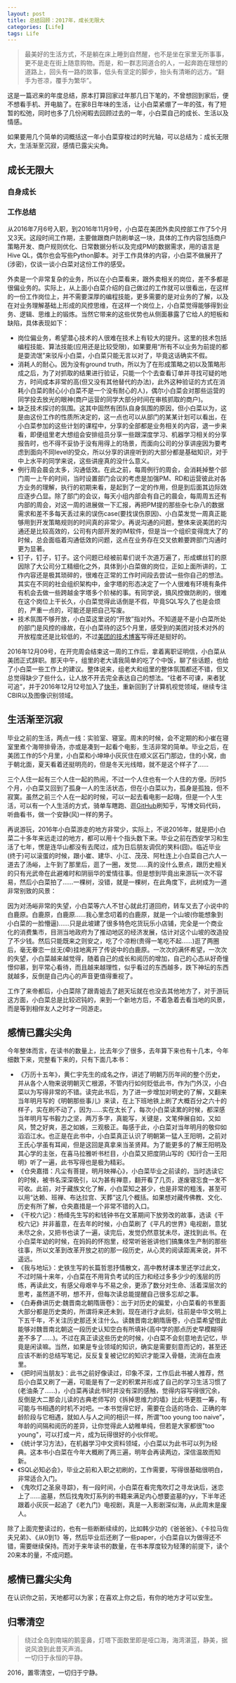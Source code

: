 ```yaml
---
layout: post
title: 总结回顾：2017年，成长无限大
categories: [Life]
tags: Life
---
```


> 最美好的生活方式，不是躺在床上睡到自然醒，也不是坐在家里无所事事，更不是走在街上随意购物。而是，和一群志同道合的人，一起奔跑在理想的道路上，回头有一路的故事，低头有坚定的脚步，抬头有清晰的远方。“翻手为苍凉，覆手为繁华”。

这是一篇迟来的年度总结，原本打算回家过年那几日下笔的，不曾想回到家后，便不想看手机、开电脑了。在家8日年味的生活，让小白菜紧绷了一年的弦，有了短暂的松弛，同时也多了几份闲暇去回顾过去的一年，小白菜自己的成长、生活以及情感。

如果要用几个简单的词概括这一年小白菜穿梭过的时光轴，可以总结为：成长无限大，生活渐至沉寂，感情已露尖尖角。

## 成长无限大

### 自身成长

### 工作总结

从2016年7月6号入职，到2016年11月9号，小白菜在美团外卖风控部工作了5个月又3天。这段时间工作期，主要做跟商户防刷单这一块，具体的工作内容包括商户策略开发、商户规则优化、日常数据分析以及完成PM的数据需求，用的语言是Hive QL，偶尔也会写些Python脚本。对于工作具体的内容，小白菜不做展开了(涉密)，仅谈一谈小白菜对这份工作的感受。

外卖是一个非常复杂的业务，所以在小白菜看来，跟外卖相关的岗位，差不多都是很偏业务的。实际上，从上面小白菜介绍的自己做过的工作就可以很看出，在这样的一份工作岗位上，并不需要深厚的编程技能，更多需要的是对业务的了解，以及在对业务理解基础上形成的风控思维，在这样一个岗位上，小白菜觉得能够得到业务、逻辑、思维上的锻炼。当然它带来的这些优势也从侧面暴露了它给人的短板和缺陷，具体表现如下：

- 岗位偏业务，希望潜心技术的人很难在技术上有较大的提升。这里的技术包括编程技能、算法技能(应用还是比较受限)，如果要用“所有不以业务为前提的都是耍流氓”来驳斥小白菜，小白菜只能无言以对了，毕竟这话确实不假。
- 消耗人的耐心。因为没有ground truth，所以为了在形成策略之初以及策略形成之后，为了对抓取的结果进行验证，只能一个个去查看订单并寻找可疑的地方，时间成本非常的高(但又没有其他替代的办法)，此外这种验证的方式在消耗小白菜的耐心(小白菜不是一个没有耐心的人)，偶尔小白菜会对那些运营的同学投去放光的眼神(商户运营的同学大部分时间在审核抓取的商户)。
- 缺乏技术探讨的氛围。这其中固然有团队自身氛围的原因，但小白菜以为，这是由这份工作的性质所决定的，这一点也可以从部门的某某计划可以看出，在小白菜参加的这些计划的课程中，分享的全部都是业务相关的内容，退一步来看，即便组里老大想组会安排组员分享一些跟深度学习、机器学习相关的分享报告时，也不得不妥协于没有用得上的场景，而面向公司的分享讲座因为要考虑到面向不同level的受众，所以分享的讲座听到的大部分都是基础知识，对于中上水平的同学来说，这些讲座真的没什么意义。
- 例行周会晨会太多，沟通低效。在此之前，每周例行的周会，会消耗掉整个部门周一上午的时间，当时设置部门会议的考虑是加强PM、RD和运营彼此对各方业务的理解，执行的初期来看，是起到了一定的作用，但是到后面其边际效应逐步凸显。除了部门的会议，每天小组内部会有自己的晨会，每周周五还有内部的周会，对这一周的进展做一下汇报，再把PM提的那些杂七杂八的数据需求和差不多每天丢过来的误伤case(要找误伤原因)、小白菜发觉一周真正能够用到开发策略规则的时间真的非常少。再说沟通的问题，整体来说美团的沟通还是比较高效的，公司有内部开发的IM软件，但是当一个组织变得庞大了的时候，总会面临着沟通低效的问题，这点在业务存在交叉依赖要跨部门沟通时更为显著。
- 钉子，钉子，钉子。这个问题已经被前辈们说千次道万遍了，形成螺丝钉的原因除了大公司分工精细化之外，具体到小白菜做的岗位，正如上面所讲的，工作内容还是极其琐碎的，很难在正常的工作时间段去尝试一些你自己的想法。其实在不同的社会组织架构中，金字塔的形态决定了一个人很难有环境有条件有机会去做一些跨越金字塔多个阶梯的事。有同学说，搞风控做防刷的，很难在这个岗位上干长久，小白菜觉得此话倒是不假，毕竟SQL写久了也是会烦的，严重一点的，可能还是把自己写废。
- 技术氛围不够开放，小白菜这里说的“开放”指对外。不知道是不是小白菜所处的部门是风控的缘故，在小白菜待的这5个月里，感受到的美团对技术对外的开放程度还是比较低的，不过[美团的技术博客](http://tech.meituan.com/)写得还是挺好的。

2016年12月09号，在开完周会结束这一周的工作后，拿着离职证明信，小白菜从美团正式辞职。那天中午，组里的老大请我简单的吃了个中饭，聊了些话题，也给了小白菜一些工作上的建议。整体说来，组老大和组里的整体氛围都还不错，但又总觉得缺少了些什么，让人放不开去完全表达自己的想法。“往者不可谏，来者犹可追”，并于2016年12月12号加入了[快手](http://www.kuaishou.com/)，重新回到了计算机视觉领域，继续专注CBIR以及图像识别领域。

## 生活渐至沉寂

毕业之前的生活，两点一线：实验室、寝室。周末的时候，会不定期的和小崔在寝室里煮个海带排骨汤，亦或是凑到一起看个电影，生活非常的简单。毕业之后，在美团工作的5个月里，小白菜和小坤坤小灰灰住在顺义区石门那边，住的小窝，由于朝北面，夏天看着还挺明亮的，但是冬天光线暗，就不是这个样子了......

三个人住一起有三个人住一起的热闹，不过一个人住也有一个人住的方便。历时5个月，小白菜又回到了孤身一人的生活状态，但在小白菜以为，孤身是孤独，但不寂寞。虽然之前三个人在一起的时候，可以一起去看电影一起嗨，但是一个人生活，可以有一个人生活的方式，骑单车瞎跑、逛[GitHub](https://github.com/willard-yuan)刷知乎，写博文码代码，听曲看书，做一个安静(风)一样的男子。

再说游玩，2016年小白菜游走的地方非常少，实际上，不说2016年，就是把小白菜二十多年来远走过的地方，都可以用十个指头数下来。毕业之前在西安学习和生活了七年，愣是连华山都没有去爬过，成为日后朋友调侃的笑料(囧)。临近毕业(终于)可以滚蛋的时候，跟小崔、建华、小江、茂茂、阿杜连上小白菜自己六人一道去了汤峪，上午到了那里后，逛了一圈，发觉......真的没什么景点，跟历史相关的只有光武帝在此避难时和阴丽华的爱情往事。但是想到毕竟出来游玩一次不容易，然后小白菜拍了......一棵树，没错，就是一棵树，在此角度下，此树成为一道非常别致的风景：

因为对汤峪非常的失望，小白菜等六人不甘心就此打道回府，转车又去了小说中的白鹿原。白鹿原，白鹿原......我心里念叨着的白鹿原，就是一个山坡(你能想象到小白菜的一脸懵逼)......只是此坡建了很多特色吃货玩乐小店铺，完全是一个商业化的消费集市，目测当地政府为了推动地区的经济发展，估计对这个山坡的改造投了不少钱。然后只能既来之则安之，吃了个凉粉(贵得一笔吃不起......)逛了两圈后，毫无眷恋一丝无(牵)挂地离开了传说中的白鹿原。一次次的满怀希望，一次次的失望，小白菜越来越觉得，随着自己的成长和阅历的增加，自己的心态从好奇憧憬仰慕，到平常心看待，而且越来越理性，似乎看过的东西越多，跌下神坛的东西就越多，反倒是自己内心的声音更值得重视了。

工作了来帝都后，小白菜除了跟青姐去了趟天坛就在也没去其他地方了，对于游玩这方面，小白菜总是比较迟钝的，来到一个新地方后，不着急着去看当地的风景，而是等到相伴友人之时才一同游走。

## 感情已露尖尖角

今年整体而言，在读书的数量上，比去年少了很多，去年算下来也有十几本，今年细数下来，完整看下来的，只有下面几本书：

- 《万历十五年》，黄仁宇先生的成名之作，讲述了明朝万历年间的整个历史，并从各个人物来说明朝灭亡根源，不管内行如何贬低此书，作为门外汉，小白菜以为写得非常的不错。读完此书后，为了进一步增加对明史的了解，又翻来当年明月写的《明朝那些事儿》来读，在上下班地铁上刷了大概百分之六十的样子，实在刷不动了，因为......实在太长了，每次小白菜读累的时候，都深感当年明月写书毅力之坚，两万多字，真能写，关键是，文笔伸展自如，又如风，赞之好爽，恶之如嫉，三观极正。每感于此，小白菜对当年明月的敬仰如滔滔江水。也正是在此书中，小白菜真正认识了明朝第一猛人王阳明，之前对王氏心学虽有耳闻，但是这回是真拿来当圣贤拜。为了能更多的了解王阳明及其心学的主张，在喜马拉雅听书栏目，小白菜又把度阴山写的《知行合一王阳明》听了一遍，此书写得也是极为精彩。
- 《仓央嘉措：凡尘有菩提，明月映禅心》，小白菜毕业之前读的，当时选读它的时候，被书名深深吸引，以为甚有禅意，翻开看了几页，遂废寝忘食一发不可收。此前，对于藏族文化了解，小白菜知之甚少，也是非常的粗浅，甚至可以用“达赖、班禅、布达拉宫、天葬”这几个概括。如果想对藏传佛教、文化、历史有所了解，仓央嘉措是一个非常不错的入口。
- 《干校六记》：杨绛先生写的和钱钟书在文革期间下放劳改的故事，选读《干校六记》并非蓄意，在去年的时候，小白菜刷了《平凡的世界》电视剧，意犹未尽之余，又把书也读了一遍，读完后，发觉仍然意犹未尽，遂找到此书。在小白菜年幼的时候，在妈妈的怀抱里，经常听爸爸讲他们搞集体生产制的那些往事，所以文革到改革开放之初的那一段历史，从心灵的阅读距离来说，并不遥远。
- 《我与地坛》：史铁生写的长篇哲思抒情散文，高中教材课本里还学过此文，不过时隔十来年，小白菜在不用背负考试的压力和经过多多少少的浅层的历练，再读此文，有感父母艰辛与不易之余，更添了数分对生命、活着深层次的思考，虽然道不明，想不开，但每次读总能提醒自己很多忘却之事。
- 《白寿彝讲历史:魏晋南北朝隋唐卷》：出于对历史的偏爱，小白菜看的书里面大部分都是历史类的，所谓将来还未到，现在进行才此刻，往前是中华文明上下五千年，不关注历史那还关注什么。读魏晋南北朝隋唐卷，小白菜希望借此能够对魏晋南北朝这一段历史认知空白有所填补(高中学的那点历史早模糊得差不多了......)。不过在真正读这些历史的时候，小白菜不会刻意地去记忆，毕竟是闲读嘛。当然，如果是专业领域的知识，确实是需要刻意而记的，甚至还应该不断的总结写笔记，反反复复被记忆的知识才能深入骨髓，流淌在血液里。
- 《把时间当朋友》：此书之前好像读过，印象不深，工作后此书被人推荐，然后小白菜又刷了一遍，可能是有了一定的积累并形成了自己的学习生活习惯了(老油条了......)，小白菜再读此书时并没有深的感触，觉得内容写得很冗余，反倒是大二那会儿读的古典老师写的《拆掉思维力的墙》比此书更胜一筹，有可能与书相遇的时机不对吧。一本书觉得它好，需要在合适的场合、正确的年龄阶段与它相遇，就如人与人之间的相识一样，所谓“too young too naive”，年龄的间隔和阅历的差异，让你觉得此人幼稚单纯，但若是大家都很"too young"，可以打成一片，成为玩得很好的小伙伴呢。
- 《统计学习方法》，在机器学习中文资料领域，小白菜以为此书可以列为经典。这本书小白菜在今年大概刷了两三遍，明年会再读两边，深信温故而知新。
- 《SQL必知必会》，毕业之前和入职之初刷的，工作需要，写得很基础很明白，非常适合入门。
- 《鬼吹灯之圣泉寻踪》，有一段时间，小白菜在看完鬼吹灯之寻龙诀后，迷恋上了......盗墓，然后找鬼吹灯系列的书籍来满足内心想要盗墓的yy，下半年还跟着小灰灰一起追了《老九门》电视剧，真是一入影剧深似海，从此周末是废人。

除了上面完整读过的，也有一些断断续续的，比如韩少功的《爸爸爸》、《卡拉马佐夫兄弟》、《从0到1》等，然后毕业后还刷了一些paper，小白菜自以为做得还不错，需要继续保持。而对于来年读书的数量，在书本厚度较为轻薄的前提下，读个20来本的量，不成问题。

## 感情已露尖尖角

在认识你之前，天地都可以为家；在喜欢上你之后，有你的地方才可以安生。

## 归零清空

> 绕过全岛到南端的鹅銮鼻，灯塔下面数里即是哑口海，海湾湛蓝，静美，据说风浪到此昔灭声消。  
一切归于永恒的平静。

2016，置零清空，一切归于宁静。